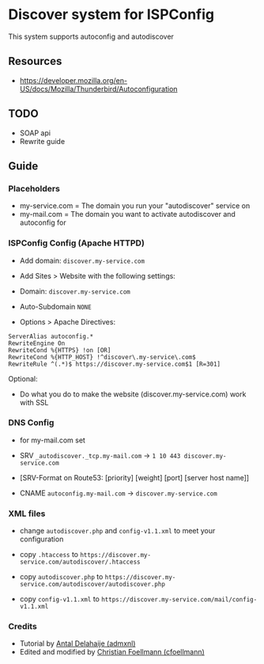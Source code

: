 # Discover system for ISPConfig
This system supports autoconfig and autodiscover

## Resources
* https://developer.mozilla.org/en-US/docs/Mozilla/Thunderbird/Autoconfiguration

## TODO
* SOAP api
* Rewrite guide

## Guide

### Placeholders
* my-service.com = The domain you run your "autodiscover" service on
* my-mail.com = The domain you want to activate autodiscover and autoconfig for

### ISPConfig Config (Apache HTTPD)
* Add domain: `discover.my-service.com`

* Add Sites > Website with the following settings:
 * Domain: `discover.my-service.com`
 * Auto-Subdomain `NONE`
 * Options > Apache Directives:

```
ServerAlias autoconfig.*
RewriteEngine On
RewriteCond %{HTTPS} !on [OR]
RewriteCond %{HTTP_HOST} !^discover\.my-service\.com$
RewriteRule ^(.*)$ https://discover.my-service.com$1 [R=301]
```

Optional:
* Do what you do to make the website (discover.my-service.com) work with SSL

### DNS Config
* for my-mail.com set

* SRV `_autodiscover._tcp.my-mail.com` -> `1 10 443 discover.my-service.com` 
 * [SRV-Format on Route53:  [priority] [weight] [port] [server host name]]
* CNAME `autoconfig.my-mail.com` -> `discover.my-service.com`

### XML files
* change `autodiscover.php` and `config-v1.1.xml` to meet your configuration

* copy `.htaccess` to `https://discover.my-service.com/autodiscover/.htaccess`
* copy `autodiscover.php` to `https://discover.my-service.com/autodiscover/autodiscover.php`
* copy `config-v1.1.xml` to `https://discover.my-service.com/mail/config-v1.1.xml`

### Credits
* Tutorial by [Antal Delahaije (admxnl)](http://bugtracker.ispconfig.org/index.php?do=details&task_id=2152#comment3208)
* Edited and modified by [Christian Foellmann (cfoellmann)](https://github.com/cfoellmann)